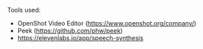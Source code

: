 Tools used:
- OpenShot Video Editor (https://www.openshot.org/company/)
- Peek (https://github.com/phw/peek)
- https://elevenlabs.io/app/speech-synthesis

